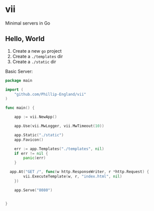 # vii
Minimal servers in Go

## Hello, World

1. Create a new `go` project
2. Create a `./templates` dir
3. Create a `./static` dir

Basic Server:

```go
package main

import (
	"github.com/Phillip-England/vii"
)

func main() {

	app := vii.NewApp()

	app.Use(vii.MwLogger, vii.MwTimeout(10))

	app.Static("./static")
	app.Favicon()

	err := app.Templates("./templates", nil)
	if err != nil {
		panic(err)
	}

  app.At("GET /", func(w http.ResponseWriter, r *http.Request) {
		vii.ExecuteTemplate(w, r, "index.html", nil)
	})

	app.Serve("8080")


}
```
